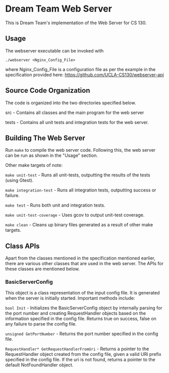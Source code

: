 # Dream Team Web Server

This is Dream Team's implementation of the Web Server for CS 130.

## Usage

The webserver executable can be invoked with

```
./webserver <Nginx_Config_File>
```

where Nginx_Config_File is a configuration file as per the example in the
specification provided here: https://github.com/UCLA-CS130/webserver-api

## Source Code Organization

The code is organized into the two directories specified below.

src - Contains all classes and the main program for the web server

tests - Contains all unit tests and integration tests for the web server.

## Building The Web Server

Run ```make``` to compile the web server code. Following this, the web server
can be run as shown in the "Usage" section.

Other make targets of note:

```make unit-test``` - Runs all unit-tests, outputting the results of the tests
(using Gtest).

```make integration-test``` - Runs all integration tests, outputting success
or failure.

```make test``` - Runs both unit and integration
tests.

```make unit-test-coverage``` - Uses gcov to output unit-test coverage.

```make clean``` - Cleans up binary files generated as a result of other make
targets.

## Class APIs

Apart from the classes mentioned in the specification mentioned earlier, there
are various other classes that are used in the web server. The APIs for these
classes are mentioned below.

### BasicServerConfig

This object is a class representation of the input config file. It is generated
when the server is initially started. Important methods include:

```bool Init``` - Initializes the BasicServerConfig object by internally
parsing for the port number and creating RequestHandler objects based on
the information specified in the config file. Returns true on success, false
on any failure to parse the config file.

```unsigned GetPortNumber``` - Returns the port number specified in the
config file.

```RequestHandler* GetRequestHandlerFromUri``` - Returns a pointer to the
RequestHandler object created from the config file, given a valid URI prefix
specified in the config file. If the uri is not found, returns a pointer to
the default NotFoundHandler object.